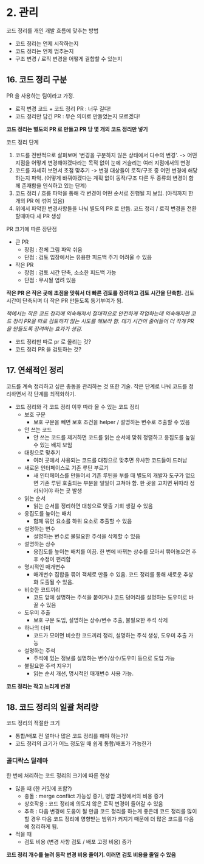 # 2. 관리

코드 정리를 개인 개발 흐름에 맞추는 방법

* 코드 정리는 언제 시작하는지
* 코드 정리는 언제 멈추는지
* 구조 변경 / 로직 변경을 어떻게 결합할 수 있는지

## 16. 코드 정리 구분

PR 을 사용하는 팀이라고 가정.

* 로직 변경 코드 + 코드 정리 PR : 너무 길다!
* 코드 정리만 담긴 PR : 무슨 의미로 만들었는지 모르겠다!

**코드 정리는 별도의 PR 로 만들고 PR 당 몇 개의 코드 정리만 넣기**

코드 정리 단계

1. 코드를 전반적으로 살펴보며 '변경을 구분하지 않은 상태에서 다수의 변경'. -> 어떤 지점을 어떻게 변경해야겠다라는 목적 없이 눈에 거슬리는 여러 지점에서의 변경
2. 코드를 자세히 보면서 초점 맞추기 -> 변경 대상들이 로직/구조 중 어떤 변경에 해당하는지 파악. (어떻게 바꿔야겠다는 계획 없이 동작/구조 다른 두 종류의 변경이 함께 존재함을 인식하고 있는 단계)
3. 코드 정리 / 흐름 파악을 통해 각 변경이 어떤 순서로 진행될 지 보임. (아직까지 한 개의 PR 에 섞여 있음)
4. 위에서 파악한 변경사항들을 나눠 별도의 PR 로 만듬. 코드 정리 / 로직 변경을 전환할때마다 새 PR 생성

PR 크기에 따른 장단점
* 큰 PR
  * 장점 : 전체 그림 파악 쉬움  
  * 단점 : 검토 입장에서는 유용한 피드백 주기 어려울 수 있음
* 작은 PR
  * 장점 : 검토 시간 단축, 소소한 피드백 가능
  * 단점 : 무시될 염려 있음

**작은 PR 은 작은 곳에 초점을 맞춰서 더 빠른 검토를 장려하고 검토 시간을 단축함.** 검토 시간이 단축되며 더 작은 PR 만들도록 동기부여가 됨. 

*책에서는 작은 코드 정리에 익숙해져서 절대적으로 안전하게 작업하는데 익숙해지면 코드 정리 PR을 따로 검토하지 않는 시도를 해보라 함. 대기 시간이 줄어들어 더 작게 PR 을 만들도록 장려하는 효과가 생김.*

* 코드 정리만 따로 pr 로 올리는 것?
* 코드 정리 PR 을 검토하는 것? 

## 17. 연쇄적인 정리

코드를 계속 정리하고 싶은 충동을 관리하는 것 또한 기술. 작은 단계로 나눠 코드를 정리하면서 각 단계를 최적화하기. 

* 코드 정리와 각 코드 정리 이후 따라 올 수 있는 코드 정리
  * 보호 구문
    * 보호 구문을 빼면 보호 조건을 helper / 설명하는 변수로 추출할 수 있음
  * 안 쓰는 코드
    * 안 쓰는 코드를 제거하면 코드를 읽는 순서에 맞춰 정렬하고 응집도를 높일 수 있는 배치 보임
  * 대칭으로 맞추기
    * 여러 곳에서 사용되는 코드를 대칭으로 맞추면 유사한 코드들이 드러남
  * 새로운 인터페이스로 기존 루틴 부르기
    * 새 인터페이스를 만들어서 기존 루틴을 부를 때 별도의 개발자 도구가 없으면 기존 루틴 호출되는 부분을 일일이 고쳐야 함. 한 곳을 고치면 뒤따라 정리되어야 하는 곳 발생
  * 읽는 순서
    * 읽는 순서를 정리하면 대칭으로 맞출 기회 생길 수 있음
  * 응집도를 높이는 배치
    * 함께 묶인 요소를 하위 요소로 추출할 수 있음
  * 설명하는 변수
    * 설명하는 변수로 불필요한 주석을 삭제할 수 있음
  * 설명하는 상수
    * 응집도를 높이는 배치를 이끔. 한 번에 바뀌는 상수를 모아서 묶어놓으면 추후 수정이 편리함
  * 명시적인 매개변수
    * 매개변수 집합을 묶어 객체로 만들 수 있음. 코드 정리를 통해 새로운 추상화 도출될 수 있음.
  * 비슷한 코드끼리
    * 코드 앞에 설명하는 주석을 붙이거나 코드 덩어리를 설명하는 도우미로 바꿀 수 있음
  * 도우미 추출
    * 보호 구문 도입, 설명하는 상수/변수 추출, 불필요한 주석 삭제
  * 하나의 더미
    * 코드가 모이면 비슷한 코드끼리 정리, 설명하는 주석 생성, 도우미 추출 가능
  * 설명하는 주석
    * 주석에 있는 정보를 설명하는 변수/상수/도우미 등으로 도입 가능
  * 불필요한 주석 지우기
    * 읽는 순서 개선, 명시적인 매개변수 사용 가능.

**코드 정리는 작고 느리게 변경**

## 18. 코드 정리의 일괄 처리량

코드 정리의 적절한 크기

* 통합/배포 전 얼마나 많은 코드 정리를 해야 하는가?
* 코드 정리의 크기가 어느 정도일 때 쉽게 통합/배포가 가능한가

### 골디락스 딜레마 

한 번에 처리하는 코드 정리의 크기에 따른 현상

* 많을 때 (한 커밋에 포함?) 
  * 충돌 : merge conflict 가능성 증가, 병합 과정에서의 비용 증가
  * 상호작용 : 코드 정리에 의도치 않은 로직 변경이 들어갈 수 있음
  * 추측 : 다음 변경에 도움이 될 만큼 코드 정리를 하는게 좋은데 코드 정리를 많이 할 경우 다음 코드 정리에 영향받는 범위가 커지기 때문에 더 많은 코드를 다음에 정리하게 됨. 
* 적을 때
  * 검토 비용 (변경 사항 검토 / 배포 고정 비용) 증가

**코드 정리 개수를 늘려 동작 변경 비용 줄이기. 이러면 검토 비용을 줄일 수 있음**

